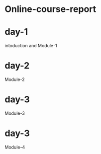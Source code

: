 # Online-course-report
# day-1
intoduction and Module-1
# day-2
Module-2
# day-3
Module-3
# day-3
Module-4

